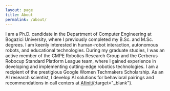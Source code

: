 ```yaml
---
layout: page
title: About
permalink: /about/
---
```


I am a Ph.D. candidate in the Department of Computer Engineering at Bogazici University, where I previously completed my B.Sc. and M.Sc. degrees. I am keenly interested in human-robot interaction, autonomous robots, and educational technologies. During my graduate studies, I was an active member of the CMPE Robotics Research Group and the Cerberus Robocup Standard Platform League team, where I gained experience in developing and implementing cutting-edge robotics technologies. I am a recipient of the prestigious Google Women Techmakers Scholarship. As an AI research scientist, I develop AI solutions for behavioral pairings and recommendations in call centers at [Afiniti](https://www.afiniti.com/){:target="_blank"}.

